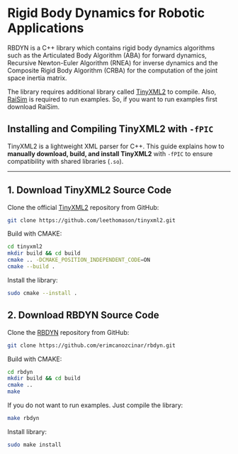 # Rigid Body Dynamics for Robotic Applications
RBDYN is a C++ library which contains rigid body dynamics algorithms such as the Articulated Body Algorithm (ABA) for forward dynamics, Recursive Newton-Euler Algorithm (RNEA) for inverse dynamics and the Composite Rigid Body Algorithm (CRBA) for the computation of the joint space inertia matrix.

The library requires additional library called [TinyXML2](https://github.com/leethomason/tinyxml2) to compile.
Also, [RaiSim](www.raisim.com) is required to run examples. So, if you want to run examples first download RaiSim.

## Installing and Compiling TinyXML2 with `-fPIC`
TinyXML2 is a lightweight XML parser for C++. This guide explains how to **manually download, build, and install TinyXML2** with `-fPIC` to ensure compatibility with shared libraries (`.so`).

---

##  **1. Download TinyXML2 Source Code**
Clone the official [TinyXML2](https://github.com/leethomason/tinyxml2) repository from GitHub:
```sh
git clone https://github.com/leethomason/tinyxml2.git
```
Build with CMAKE:
```sh
cd tinyxml2
mkdir build && cd build
cmake .. -DCMAKE_POSITION_INDEPENDENT_CODE=ON
cmake --build .
```
Install the library:
```sh
sudo cmake --install .
```
##  **2. Download RBDYN Source Code**
Clone the [RBDYN](https://github.com/erimcanozcinar/rbdyn) repository from GitHub:
```sh
git clone https://github.com/erimcanozcinar/rbdyn.git
```
Build with CMAKE:
```sh
cd rbdyn
mkdir build && cd build
cmake ..
make
```
If you do not want to run examples. Just compile the library:
```sh
make rbdyn
```
Install library:
```sh
sudo make install
```
